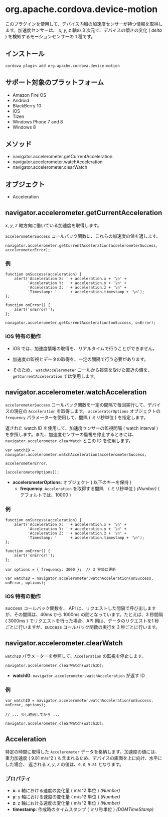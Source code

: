 <!---
    Licensed to the Apache Software Foundation (ASF) under one
    or more contributor license agreements.  See the NOTICE file
    distributed with this work for additional information
    regarding copyright ownership.  The ASF licenses this file
    to you under the Apache License, Version 2.0 (the
    "License"); you may not use this file except in compliance
    with the License.  You may obtain a copy of the License at

      http://www.apache.org/licenses/LICENSE-2.0

    Unless required by applicable law or agreed to in writing,
    software distributed under the License is distributed on an
    "AS IS" BASIS, WITHOUT WARRANTIES OR CONDITIONS OF ANY
    KIND, either express or implied.  See the License for the
    specific language governing permissions and limitations
    under the License.
-->

# org.apache.cordova.device-motion

このプラグインを使用して、デバイス内臓の加速度センサーが持つ情報を取得します。加速度センサーは、 _x_, _y_, _z_ 軸の 3 次元で、デバイスの傾きの変化 ( _delta_ ) を検知するモーションセンサーの 1 種です。

## インストール

    cordova plugin add org.apache.cordova.device-motion

## サポート対象のプラットフォーム

- Amazon Fire OS
- Android
- BlackBerry 10
- iOS
- Tizen
- Windows Phone 7 and 8
- Windows 8

## メソッド

- navigator.accelerometer.getCurrentAcceleration
- navigator.accelerometer.watchAcceleration
- navigator.accelerometer.clearWatch

## オブジェクト

- Acceleration

## navigator.accelerometer.getCurrentAcceleration

_x_, _y_, _z_ 軸方向に働いている加速度を取得します。

`accelerometerSuccess` コールバック関数に、これらの加速度の値を返します。


    navigator.accelerometer.getCurrentAcceleration(accelerometerSuccess, accelerometerError);


### 例

    function onSuccess(acceleration) {
        alert('Acceleration X: ' + acceleration.x + '\n' +
              'Acceleration Y: ' + acceleration.y + '\n' +
              'Acceleration Z: ' + acceleration.z + '\n' +
              'Timestamp: '      + acceleration.timestamp + '\n');
    };

    function onError() {
        alert('onError!');
    };

    navigator.accelerometer.getCurrentAcceleration(onSuccess, onError);

### iOS 特有の動作

- iOS では、加速度情報の取得を、リアルタイムで行うことができません。

- 加速度の監視とデータの取得を、一定の間隔で行う必要があります。

- そのため、 `watchAccelerometer` コールから報告を受けた直近の値を、`getCurrentAcceleration` では使用します。

## navigator.accelerometer.watchAcceleration

`accelerometerSuccess` コールバック関数を一定の間隔で毎回実行して、デバイスの現在の `Acceleration` を取得します。 `acceleratorOptions` オブジェクトの `frequency` パラメーターを使用して、間隔 ( ミリ秒単位 ) を指定します。

返された watch ID を使用して、加速度センサーの監視間隔 ( watch interval ) を参照します。また、加速度センサーの監視を停止するときには、 `navigator.accelerometer.clearWatch` とこの ID を使用します。

    var watchID = navigator.accelerometer.watchAcceleration(accelerometerSuccess,
                                                           accelerometerError,
                                                           [accelerometerOptions]);

- __accelerometerOptions__: オブジェクト ( 以下のキーを保持 ) 
  - __frequency__: `Acceleration` を取得する間隔　( ミリ秒単位 ) _(Number)_ ( デフォルトでは、10000 )


###  例

    function onSuccess(acceleration) {
        alert('Acceleration X: ' + acceleration.x + '\n' +
              'Acceleration Y: ' + acceleration.y + '\n' +
              'Acceleration Z: ' + acceleration.z + '\n' +
              'Timestamp: '      + acceleration.timestamp + '\n');
    };

    function onError() {
        alert('onError!');
    };

    var options = { frequency: 3000 };  // 3 秒毎に更新

    var watchID = navigator.accelerometer.watchAcceleration(onSuccess, onError, options);

### iOS 特有の動作

success コールバック関数を、 API は、リクエストした間隔で呼び出しますが、その間隔は、40ms から 1000ms の間となっています。たとえば、3 秒間隔 ( 3000ms ) でリクエストを行った場合、API 側は、データのリクエストを1 秒ごとに行いますが、success コールバック関数の実行を 3 秒ごとに行います。


## navigator.accelerometer.clearWatch

`watchID` パラメーターを参照して、`Acceleration` の監視を停止します。

    navigator.accelerometer.clearWatch(watchID);

- __watchID__: `navigator.accelerometer.watchAcceleration` が返す ID 

###  例

    var watchID = navigator.accelerometer.watchAcceleration(onSuccess, onError, options);

    // ... 少し経過してから ...

    navigator.accelerometer.clearWatch(watchID);

## Acceleration

特定の時間に取得した `Accelerometer` データを格納します。加速度の値には、重力加速度 ( 9.81 m/s^2 )
 も含まれるため、デバイスの画面を上に向け、水平にした場合、 返される _x_, _y_, _z_ の値は、`0`, `0`, `9.81` となります。

### プロパティ

- __x__:  x 軸における速度の変化量 ( m/s^2 単位 ) _(Number)_
- __y__:  y 軸における速度の変化量 ( m/s^2 単位 ) _(Number)_
- __z__:  z 軸における速度の変化量 ( m/s^2 単位 ) _(Number)_
- __timestamp__: 作成時のタイムスタンプ ( ミリ秒単位 ) _(DOMTimeStamp)_

